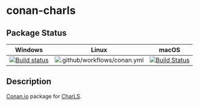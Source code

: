 # conan-charls

## Package Status

| Windows | Linux | macOS |
|:-------:|:-----:|:-----:|
|[![Build status](https://ci.appveyor.com/api/projects/status/t4mswur0q3ji3xjl/branch/testing%2F2.1.0?svg=true)](https://ci.appveyor.com/project/SpaceIm/conan-charls)|![.github/workflows/conan.yml](https://github.com/SpaceIm/conan-charls/workflows/.github/workflows/conan.yml/badge.svg?branch=testing%2F2.1.0)|[![Build Status](https://travis-ci.com/SpaceIm/conan-charls.svg?branch=testing%2F2.1.0)](https://travis-ci.com/SpaceIm/conan-charls)|

## Description

[Conan.io](https://conan.io) package for [CharLS](https://github.com/team-charls/charls).
